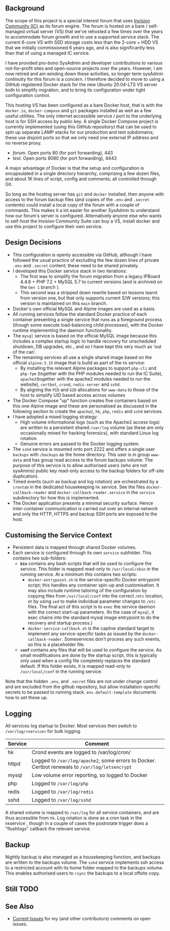 ## Background

The scope of this project is a special interest forum that uses [Invision Community (IC)](https://invisioncommunity.com/) as its forum engine.  The forum is hosted on a bare / self-managed virtual server (VS) that we've rehosted a few times over the years to accommodate forum growth and to use a supported service stack.  The current 6-core VS with SSD storage costs less than the 2-core + HDD VS that we initially commissioned 6 years ago, and is also significantly less than that of using a managed IC service.

I have provided pro-bono SysAdmin and developer contributions to various not-for-profit sites and open-source projects over the years.  However, I am now retired and am winding down these activities, so longer term sysAdmin continuity for this forum is a concern. I therefore decided to move to using a GitHub registered Docker stack for the new Ubuntu 20.04-LTS VS server both to simplify migration, and to bring its configuration under tight configuration control.

This hosting VS has been configured as a bare Docker host, that is with the `docker.io`, `docker-compose` and `git` packages installed as well as a few useful utilities.
The only internet accessible service / port to the underlying host is for SSH access by public key.  A single Docker Compose project is currently implemented (using this GitHub repository) that can be used to spin up separate LAMP stacks for our production and test subdomains; these use disjoint ports so that we only need one external IP address and no reverse proxy.
-  *forum*.  Open ports 80 (for port forwarding), 443
-  *test*.   Open ports 8080 (for port forwarding), 4443

A major advantage of Docker is that the setup and configuration is encapsulated in a single directory hierarchy, comprising a few dozen files, and about 1K lines of script, config and comments; all controlled through Git.

So long as the hosting server has `git` and `docker`  installed, then anyone with access to the forum backup files (and copies of the `.env` and `.secret` contents) could install a local copy of the forum with a couple of commands.  This makes it a lot easier for another SysAdmin to understand how our forum's server is configured.  Alternatively anyone else who wants to self-host the Invision Community Suite can buy a VS, install docker and use this project to configure their own service.

## Design Decisions

*  This configuration is openly accessible via GitHub, although I have followed the usual practice of excluding the few dozen lines of private `.env` and `.secret` content; these need to be shared privately.
*  I developed this Docker service stack in two iterations:
    *  The first was to simplify the forum migration from a legacy IPBoard 4.4.6 + PHP 7.2 + MySQL 5.7 to current versions (and is archived on the `Gen 1` branch ).
    *  This second was a stripped down rewrite based on lessons learnt from version one, but that only supports current S/W versions; this version is maintained on this `main` branch.
*  Docker's own official MySQL and Alpine images are used as a basis.
*  All running services follow the standard Docker practice of each container presenting a single service that runs as a foreground process (though some execute load-balancing child processes), with the Docker runtime implementing the daemon functionality.
*  The `mysql` service is based on the official MySQL image because this includes a complex startup logic to handle recovery for unscheduled shutdown, DB upgrades, etc., and so I have kept this very much as 'out of the can'.
*  The remaining services all use a single shared image based on the official `alpine:3.15` image that is build as part of the `hk` service:
    *  By installing the relevant Alpine packages to support `php-cli` and `php-fpm` (together with the PHP modules needed to run the IC Suite), `apache2`(together with the apache2 modules needed to run the website), `certbot`, `crond`, `redis-server` and `sshd`.
    *  By aligning the `PID` and `GID` allocations for `www-data` to those of the host to simplify UID based access across volumes
*  The Docker Compose "up" function creates five containers based on this one Alpine image and these are personalised as discussed in the following section to create the `apache2`, `hk`, `php`, `redis` and `sshd` services.
*  I have adopted a mixed logging strategy:
    *  High volume informational logs (such as the Apache2 access logs) are written to a persistent shared `/var/log` volume (as these are only occasionally mined for hacking forensics), with standard Linux log rotation.
    *  Genuine errors are passed to the Docker logging system.
*   The `sshd` service is mounted onto port 2222 and offers a single user `backups` with `/backups` as the home directory. This user is in group `www-data` and has group read access to the forum backups volume.  The purpose of this service is to allow authorised users (who are not sysAmins) public key read-only access to the backup folders for off-site duplication).
*  Timed events (such as backup and log rotation) are orchestrated by a `crontab` in the dedicated housekeeping `hk` service. See the files `docker-callback-reader` and `docker-callback-reader.service` in the `service` subdirectory for how this is implemented.
*  The Docker application presents a minimal security surface.  Hence inter-container communication is carried out over an internal network and only the HTTP, HTTPS and backup SSH ports are exposed to the host.

## Customising the Service Context

*  Persistent data is mapped through shared Docker volumes.
*  Each service is configured through its own `service` subfolder.  This contains two sub-folders:
    *   **`bin`** contains any bash scripts that will be used to configure the service.  This folder is mapped read-only to `/usr/local/sbin` in the running service.  At a minimum this contains two scripts:
        *  `docker-entrypoint.sh` is the service-specific Docker entrypoint script; this handles any container spin-up and customisation.  It may also include runtime tailoring of the configuration by copying files from `/usr/local/conf` into the correct `/etc` location, or by using `sed` to make individual parameter changes to `/etc` files.  The final act of this script is to `exec` the service daemon with the correct start-up parameters.  (In the case of `mysql`, it exec chains into the standard mysql image entrypoint to do the recovery and startup process.)
        *  `docker-service-callback.sh` is the captive standard target to implement any service-specific tasks as issued by the `docker-callback-reader`.  Someservices don't process any such events, so this is a placeholder file.
    *   **`conf`** contains any files that will be used to configure the service.  As small modifications are done by the startup script, this is typically only used when a config file completely replaces the standard default.  If this folder exists, it is mapped read-only to `/usr/local/conf` in the running service.

Note that the hidden `.env`, and `.secret` files are not under change control and are excluded from the github repository, but allow installation-specific secrets to be passed to running stack. `env.default-template` documents how to set these up.

## Logging

All services log startup to Docker.  Most services then switch to `/var/log/<service>` for bulk logging.

| Service | Comment |
| ------- | ------- |
| hk      | Crond events are logged to /var/log/cron/ |
| httpd   | Logged to `/var/log/apache2`, some errors to Docker. Certbot renewals to  `/var/log/letsencrypt` |
| mysql   | Low volume error reporting, so logged to Docker |
| php     | Logged to `/var/log/php` |
| redis   | Logged to `/var/log/redis` |
| sshd    | Logged to `/var/log/sshd` |

A shared volume is mapped to `/var/log` for all service containers, and are thus accessible from `hk`.  Log rotation is done as a cron task in the `hk`service`, though in a couple of cases the postrotate trigger does a "flushlogs" callback the relevant service.

## Backup

Nightly backup is also managed as a housekeeping function, and backups are written to the
backups volume.  The `sshd` service implements ssh access to a restricted account with
its home folder mapped to the backups volume.  This enables authorised users to `rsync`
the backups to a local offsite copy.

##  Still TODO

## See Also

*  [Current Issues](//github.com/TerryE/docker-buildhub/issues) for my (and other contributors) comments on open issues.
